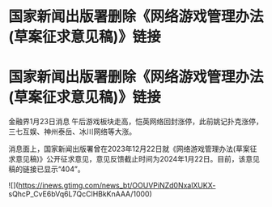 # 国家新闻出版署删除《网络游戏管理办法(草案征求意见稿)》链接

# 国家新闻出版署删除《网络游戏管理办法(草案征求意见稿)》链接

金融界1月23日消息 午后游戏板块走高，恺英网络回封涨停，此前姚记扑克涨停，三七互娱、神州泰岳、冰川网络等大涨。

消息面上，国家新闻出版署曾在2023年12月22日就《网络游戏管理办法(草案征求意见稿)》公开征求意见，意见反馈截止时间为2024年1月22日。目前，该意见稿的链接已显示“404”。

![](https://inews.gtimg.com/news_bt/OOUVPiNZd0NxalXUKX-
sQhcP_CvE6bVq6L7QcClHBkKnAAA/1000)


